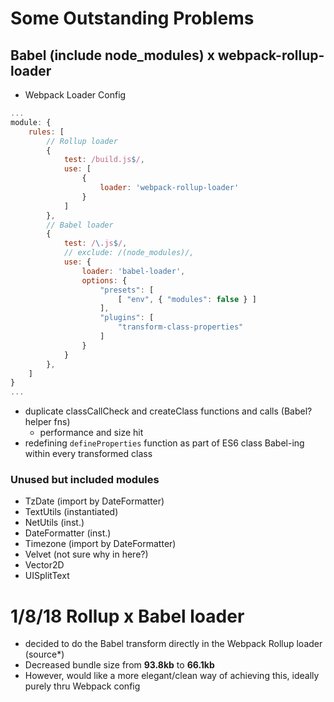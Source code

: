 # Some Outstanding Problems

## Babel (include node_modules) x webpack-rollup-loader
- Webpack Loader Config

```js
...
module: {
	rules: [
		// Rollup loader 
		{
			test: /build.js$/,
			use: [
				{
					loader: 'webpack-rollup-loader'
				}
			]
		},
		// Babel loader
		{
			test: /\.js$/,
			// exclude: /(node_modules)/,
			use: {
				loader: 'babel-loader',
				options: {
					"presets": [
						[ "env", { "modules": false } ]
					],
					"plugins": [
						"transform-class-properties"
					]
				}
			}
		},
	]
}
...
```
- duplicate classCallCheck and createClass functions and calls (Babel? helper fns)
  - performance and size hit
- redefining `defineProperties` function as part of ES6 class Babel-ing within every transformed class

### Unused but included modules
- TzDate (import by DateFormatter)
- TextUtils (instantiated)
- NetUtils (inst.)
- DateFormatter (inst.)
- Timezone (import by DateFormatter)
- Velvet (not sure why in here?)
- Vector2D
- UISplitText

# 1/8/18 Rollup x Babel loader
- decided to do the Babel transform directly in the Webpack Rollup loader (source*)
- Decreased bundle size from __93.8kb__ to __66.1kb__
- However, would like a more elegant/clean way of achieving this, ideally purely thru Webpack config
